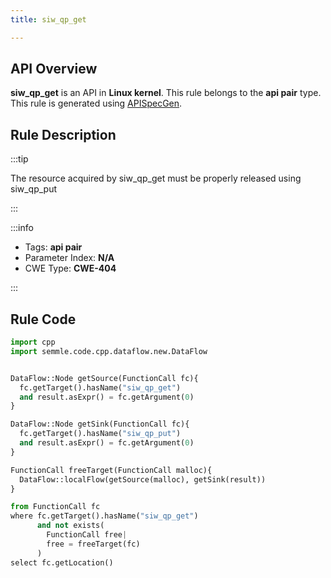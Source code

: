 ```yaml
---
title: siw_qp_get

---
```



## API Overview
**siw_qp_get** is an API in **Linux kernel**. This rule belongs to the **api pair** type. This rule is generated using [APISpecGen](../../tools/APISpecGen).
## Rule Description

:::tip

The resource acquired by siw_qp_get must be properly released using siw_qp_put

:::

:::info

- Tags: **api pair**
- Parameter Index: **N/A**
- CWE Type: **CWE-404**

:::

## Rule Code
```python
import cpp
import semmle.code.cpp.dataflow.new.DataFlow


DataFlow::Node getSource(FunctionCall fc){
  fc.getTarget().hasName("siw_qp_get")
  and result.asExpr() = fc.getArgument(0)
}

DataFlow::Node getSink(FunctionCall fc){
  fc.getTarget().hasName("siw_qp_put")
  and result.asExpr() = fc.getArgument(0)
}

FunctionCall freeTarget(FunctionCall malloc){
  DataFlow::localFlow(getSource(malloc), getSink(result))
}

from FunctionCall fc
where fc.getTarget().hasName("siw_qp_get")
      and not exists(
        FunctionCall free| 
        free = freeTarget(fc)
      )
select fc.getLocation()

    
```